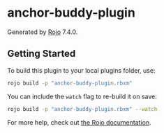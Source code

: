 # anchor-buddy-plugin
Generated by [Rojo](https://github.com/rojo-rbx/rojo) 7.4.0.

## Getting Started
To build this plugin to your local plugins folder, use:

```bash
rojo build -p "anchor-buddy-plugin.rbxm"
```

You can include the `watch` flag to re-build it on save:

```bash
rojo build -p "anchor-buddy-plugin.rbxm" --watch
```

For more help, check out [the Rojo documentation](https://rojo.space/docs).
